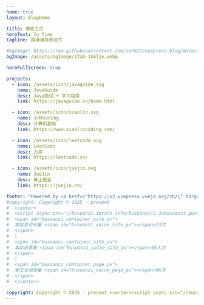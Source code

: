 ```yaml
---
home: true
layout: BlogHome

title: 博客主页
heroText: In Time
tagline: 路漫漫其修远兮

#bgImage: https://raw.githubusercontent.com/zxr627/vuepress-blog/main/src/.vuepress/public/assets/bgImage/iTab-1k6ljv.webp
bgImage: /assets/bgImage/iTab-1k6ljv.webp

heroFullScreen: true

projects:
  - icon: /assets/icon/javaguide.svg
    name: JavaGuide
    desc: Java面试 + 学习指南
    link: https://javaguide.cn/home.html

  - icon: /assets/icon/xiaolin.svg
    name: 小林coding
    desc: 计算机基础
    link: https://www.xiaolincoding.com/

  - icon: /assets/icon/leetcode.svg
    name: LeetCode
    desc: 力扣
    link: https://leetcode.cn/

  - icon: /assets/icon/juejin.svg
    name: JueJin
    desc: 稀土掘金
    link: https://juejin.cn/

footer: "Powered by <a href=\"https://v2.vuepress.vuejs.org/zh/\" target=\"_blank\"> VuePress </a> "
#copyright: Copyright © 2025 - present
#  <center>
#  <script async src="//busuanzi.ibruce.info/busuanzi/2.3/busuanzi.pure.mini.js"></script>
#  <span id="busuanzi_container_site_pv">
#  本站总访问量 <span id="busuanzi_value_site_pv"></span>23次
#  </span>
#  |
#  <span id="busuanzi_container_site_uv">
#  本站访客数 <span id="busuanzi_value_site_uv"></span>58人次
#  </span>
#  |
#  <span id="busuanzi_container_page_pv">
#  本文总阅读量 <span id="busuanzi_value_page_pv"></span>96次
#  </span>
#  </center>

copyright: Copyright © 2025 - present <center><script async src="//busuanzi.ibruce.info/busuanzi/2.3/busuanzi.pure.mini.js"></script></center>
---
```

